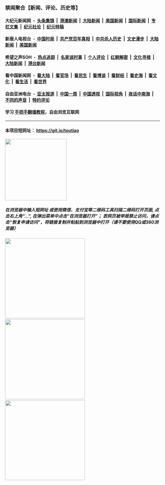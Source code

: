 ### 禁闻聚合【新闻、评论、历史等】

#### 大纪元新闻网 &nbsp;-&nbsp; [头条集锦](indexes/E头条集锦.md?t=02030911) &nbsp;|&nbsp; [港澳新闻](indexes/E港澳新闻.md?t=02030911)  &nbsp;|&nbsp; [大陆新闻](indexes/E大陆新闻.md?t=02030911) &nbsp;|&nbsp; [美国新闻](indexes/E美国新闻.md?t=02030911) &nbsp;|&nbsp; [国际新闻](indexes/E国际新闻.md?t=02030911) &nbsp;|&nbsp; [专栏文集](indexes/E专栏文集.md?t=02030911) &nbsp;|&nbsp; [纪元社论](indexes/E纪元社论.md?t=02030911) &nbsp;|&nbsp; [纪元特稿](indexes/E纪元特稿.md?t=02030911) 

#### 新唐人电视台 &nbsp;-&nbsp; [中国时局](indexes/N中国时局.md?t=02030911) &nbsp;|&nbsp; [共产党百年真相](indexes/N共产党百年真相.md?t=02030911) &nbsp;|&nbsp; [中共杀人历史](indexes/N中共杀人历史.md?t=02030911) &nbsp;|&nbsp; [文史漫步](indexes/N文史漫步.md?t=02030911) &nbsp;|&nbsp; [大陆新闻](indexes/N大陆新闻.md?t=02030911) &nbsp;|&nbsp; [美国新闻](indexes/N美国新闻.md?t=02030911)

#### 希望之声SOH &nbsp;-&nbsp; [热点追踪](indexes/H热点追踪.md?t=02030911) &nbsp;|&nbsp; [名家谈时事](indexes/H名家谈时事.md?t=02030911) &nbsp;|&nbsp; [个人评论](indexes/H个人评论.md?t=02030911)  &nbsp;|&nbsp; [红朝解密](indexes/H红朝解密.md?t=02030911) &nbsp;|&nbsp; [文化寻根](indexes/H文化寻根.md?t=02030911) &nbsp;|&nbsp; [大陆新闻](indexes/H大陆新闻.md?t=02030911) &nbsp;|&nbsp; [港台新闻](indexes/H港台新闻.md?t=02030911)

#### 看中国新闻网 &nbsp;-&nbsp; [看大陆](indexes/S看大陆.md?t=02030911) &nbsp;|&nbsp; [看官场](indexes/S看官场.md?t=02030911) &nbsp;|&nbsp; [看民生](indexes/S看民生.md?t=02030911)  &nbsp;|&nbsp; [看博谈](indexes/S看博谈.md?t=02030911) &nbsp;|&nbsp; [看财经](indexes/S看财经.md?t=02030911) &nbsp;|&nbsp; [看史海](indexes/S看史海.md?t=02030911) &nbsp;|&nbsp; [看文化](indexes/S看文化.md?t=02030911) &nbsp;|&nbsp; [看生活](indexes/S看生活.md?t=02030911) &nbsp;|&nbsp; [看世界](indexes/S看世界.md?t=02030911)

#### 自由亚洲电台 &nbsp;-&nbsp; [亚太报道](indexes/R亚太报道.md?t=02030911) &nbsp;|&nbsp; [中国一周](indexes/R中国一周.md?t=02030911) &nbsp;|&nbsp; [中国透视](indexes/R中国透视.md?t=02030911)  &nbsp;|&nbsp; [国际视角](indexes/R国际视角.md?t=02030911) &nbsp;|&nbsp; [夜话中南海](indexes/R夜话中南海.md?t=02030911) &nbsp;|&nbsp; [不同的声音](indexes/R不同的声音.md?t=02030911) &nbsp;|&nbsp; [特约评论](indexes/R特约评论.md?t=02030911)

#### 学习 [手把手翻墙教程](https://github.com/gfw-breaker/guides/wiki)，自由浏览互联网

----

#### 本项目短网址： https://git.io/toutiao
<img src="https://raw.githubusercontent.com/gfw-breaker/banned-news/master/scripts/img/qr.png" width="200px"/>  

##### 在浏览器中输入短网址 或使用微信、支付宝等二维码工具扫描二维码打开页面, 点击右上角"...", 在弹出菜单中点击“在浏览器打开”； 若网页被举报禁止访问，请点击“恢复申请访问”，将链接复制并粘贴到浏览器中打开（请不要使用QQ或360浏览器）

<img src="https://raw.githubusercontent.com/gfw-breaker/banned-news/master/scripts/img/1.png" width="260px"/> &nbsp; <img src="https://raw.githubusercontent.com/gfw-breaker/banned-news/master/scripts/img/2.png" width="260px"/> &nbsp; <img src="https://raw.githubusercontent.com/gfw-breaker/banned-news/master/scripts/img/3.png" width="260px"/>
